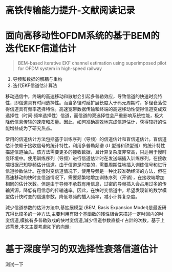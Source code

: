 # 高铁传输能力提升-文献阅读记录

# 面向高移动性OFDM系统的基于BEM的迭代EKF信道估计

> BEM-based iterative EKF channel estimation using superimposed pilot for OFDM system in high-speed railway

1. 导频和数据的解耦与重构
2. 迭代EKF信道估计算法

移动通信中，终端的高速移动和散射会引起多普勒效应，导致信道的快速时变特性，即信道具有时间选择性。而当多径时延扩展长度大于码元周期时，多径衰落使得信道具有频率选择特性。高速宽带数据传输和终端的高速移动性使得信道变成双选择性（时间·频率选择性）信道，而信道的双选择性会严重影响系统性能，极大降低信息传输的速度和质量。因此，如何准确高效地完成信道估计，获得较好的性能增益成为了研宄热点。

常用的信道估计方法包括基于训练序列（导频）的信道估计和盲信道估计。盲信道估计依赖于接收信号的统计特性，利用多普勒频谱 (U 型谱和钟型谱）的统计特性描述信道抽头。该方法需要更多的接收数据，且计算复杂度非常高，只适用于慢时变环境中。使用训练序列（导频）进行信道估计时在发送端插入训练序列，在接收端根据己知导频估计信道。由于信道是时变的，需要周期性地插入训练信号和进行信道参数估计。在慢时变信道情况下，使用导频是一种比较准确经济的方法，但在高速移动的快时变信道情况下，需要频繁地增加训练序列（开销），在接收端增加相同的估计次数。但是由于导频不承载有用信息，过密的导频插入会占用过多的传输资源，降低有用信息的传输速率。因此，在快时变信道中，希望发现新的数学模型估计快时变的信道参数，降低导频的插入频率，减小计算复杂度。

減少信道参数的估汁方法中,基拡展模型 (BEM, Basis Expansion ModeI)是最近研亢得比絞多的一神方法,主要利用有限个基函数的残性組合来描述一定吋回内的吋変信道,模拡有多普勒效戍的快吋変信道,減少信道参数直接イ占計的次数。基于上述背景,本文主要考慮如下的向題:

# 基于深度学习的双选择性衰落信道估计

测试一下
